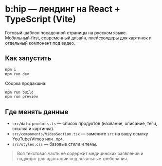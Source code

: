# b:hip — лендинг на React + TypeScript (Vite)

Готовый шаблон посадочной страницы на русском языке. Мобильный‑first, современный дизайн, плейсхолдеры для картинок и отдельный компонент под видео.

## Как запустить

```bash
npm i
npm run dev
```

Сборка продакшна:

```bash
npm run build
npm run preview
```

## Где менять данные

- `src/data.products.ts` — список продуктов (название, описание, теги, ссылка и картинка).
- `src/components/VideoSection.tsx` — замените `src` на вашу ссылку YouTube/Vimeo или `.mp4`.
- `src/styles.css` — базовые стили и темы.

> Вся текстовая часть не содержит медицинских заявлений и подходит для адаптации под локальные требования.
